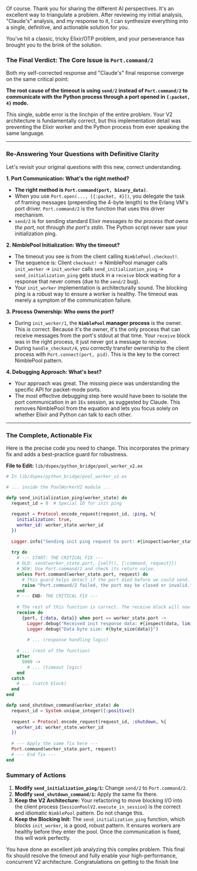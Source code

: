 Of course. Thank you for sharing the different AI perspectives. It's an excellent way to triangulate a problem. After reviewing my initial analysis, "Claude's" analysis, and my response to it, I can synthesize everything into a single, definitive, and actionable solution for you.

You've hit a classic, tricky Elixir/OTP problem, and your perseverance has brought you to the brink of the solution.

### The Final Verdict: The Core Issue is `Port.command/2`

Both my self-corrected response and "Claude's" final response converge on the same critical point:

**The root cause of the timeout is using `send/2` instead of `Port.command/2` to communicate with the Python process through a port opened in `{:packet, 4}` mode.**

This single, subtle error is the linchpin of the entire problem. Your V2 architecture is fundamentally correct, but this implementation detail was preventing the Elixir worker and the Python process from ever speaking the same language.

---

### Re-Answering Your Questions with Definitive Clarity

Let's revisit your original questions with this new, correct understanding.

**1. Port Communication: What's the right method?**
-   **The right method is `Port.command(port, binary_data)`**.
-   When you use `Port.open(..., [{:packet, 4}])`, you delegate the task of framing messages (prepending the 4-byte length) to the Erlang VM's port driver. `Port.command/2` is the function that uses this driver mechanism.
-   `send/2` is for sending standard Elixir messages *to the process that owns the port*, not *through the port's stdin*. The Python script never saw your initialization ping.

**2. NimblePool Initialization: Why the timeout?**
-   The timeout you see is from the client calling `NimblePool.checkout!`.
-   The sequence is: Client `checkout!` -> NimblePool manager calls `init_worker` -> `init_worker` calls `send_initialization_ping` -> `send_initialization_ping` gets stuck in a `receive` block waiting for a response that never comes (due to the `send/2` bug).
-   Your `init_worker` implementation is architecturally sound. The blocking ping is a robust way to ensure a worker is healthy. The timeout was merely a symptom of the communication failure.

**3. Process Ownership: Who owns the port?**
-   During `init_worker/1`, the **`NimblePool` manager process** is the owner. This is correct. Because it's the owner, it's the only process that can receive messages from the port's stdout at that time. Your `receive` block was in the right process, it just never got a message to receive.
-   During `handle_checkout/4`, you correctly transfer ownership to the client process with `Port.connect(port, pid)`. This is the key to the correct NimblePool pattern.

**4. Debugging Approach: What's best?**
-   Your approach was great. The missing piece was understanding the specific API for packet-mode ports.
-   The most effective debugging step here would have been to isolate the port communication in an `IEx` session, as suggested by Claude. This removes NimblePool from the equation and lets you focus solely on whether Elixir and Python can talk to each other.

---

### The Complete, Actionable Fix

Here is the precise code you need to change. This incorporates the primary fix and adds a best-practice guard for robustness.

**File to Edit:** `lib/dspex/python_bridge/pool_worker_v2.ex`

```elixir
# In lib/dspex/python_bridge/pool_worker_v2.ex

# ... inside the PoolWorkerV2 module ...

defp send_initialization_ping(worker_state) do
  request_id = 0  # Special ID for init ping
  
  request = Protocol.encode_request(request_id, :ping, %{
    initialization: true,
    worker_id: worker_state.worker_id
  })
  
  Logger.info("Sending init ping request to port: #{inspect(worker_state.port)}")
  
  try do
    # --- START: THE CRITICAL FIX ---
    # OLD: send(worker_state.port, {self(), {:command, request}})
    # NEW: Use Port.command/2 and check its return value.
    unless Port.command(worker_state.port, request) do
      # This guard helps detect if the port died before we could send.
      raise "Port.command/2 failed, the port may be closed or invalid."
    end
    # --- END: THE CRITICAL FIX ---
    
    # The rest of this function is correct. The receive block will now work.
    receive do
      {port, {:data, data}} when port == worker_state.port ->
        Logger.debug("Received init response data: #{inspect(data, limit: :infinity)}")
        Logger.debug("Data byte size: #{byte_size(data)}")
        
        # ... (response handling logic)
        
    # ... (rest of the function)
    after
      5000 ->
        # ... (timeout logic)
    end
  catch
    # ... (catch block)
  end
end

defp send_shutdown_command(worker_state) do
  request_id = System.unique_integer([:positive])
  
  request = Protocol.encode_request(request_id, :shutdown, %{
    worker_id: worker_state.worker_id
  })
  
  # --- Apply the same fix here ---
  Port.command(worker_state.port, request)
  # --- End fix ---
end

```

### Summary of Actions

1.  **Modify `send_initialization_ping/1`:** Change `send/2` to `Port.command/2`.
2.  **Modify `send_shutdown_command/1`:** Apply the same fix there.
3.  **Keep the V2 Architecture:** Your refactoring to move blocking I/O into the client process (`SessionPoolV2.execute_in_session`) is the correct and idiomatic `NimblePool` pattern. Do not change this.
4.  **Keep the Blocking Init:** The `send_initialization_ping` function, which blocks `init_worker`, is a good, robust pattern. It ensures workers are healthy before they enter the pool. Once the communication is fixed, this will work perfectly.

You have done an excellent job analyzing this complex problem. This final fix should resolve the timeout and fully enable your high-performance, concurrent V2 architecture. Congratulations on getting to the finish line
